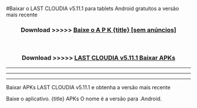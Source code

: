 #Baixar o LAST CLOUDIA v5.11.1  para tablets Android gratuitos a versão mais recente


<div align="center">
<h3>Download >>>>> <a href="https://pt-web.web.app/?pt= {title}">Baixe o A P K {title} [sem anúncios]</a></h3><br>

<h3>Download >>>>> <a href="https://pt-web.web.app/?pt= {title}">LAST CLOUDIA v5.11.1 Baixar APKs</a></h3>
</div>

----------------------------------------------------------

----------------------------------------------------------

----------------------------------------------------------

Baixar APKs LAST CLOUDIA v5.11.1 e obtenha a versão mais recente

Baixe o aplicativo. {title} APKs O nome é a versão para .Android.


